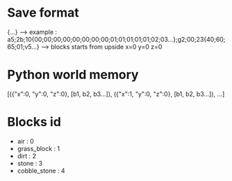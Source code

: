 # Save format
<chunk coord exa>{<hexa value for a block><hexa value for a block><hexa value for a block>...}
--> example :
a5;2b;10{00;00;00;00;00;00;00;00;01;01;01;01;01;02;03...};g2;00;23{40;60;65;01;v5...}
--> blocks starts from upside x=0 y=0 z=0

# Python world memory
[({"x":0, "y":0, "z":0}, [b1, b2, b3...]), 
({"x":1, "y":0, "z":0}, [b1, b2, b3...]), ...]

# Blocks id
- air : 0
- grass_block : 1
- dirt : 2
- stone : 3
- cobble_stone : 4
